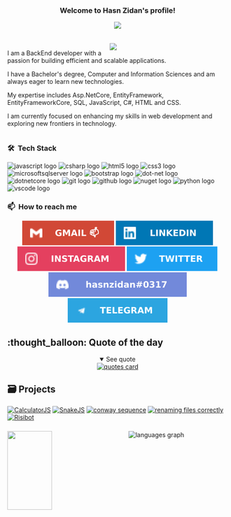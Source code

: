 <h3 align="center">
  Welcome to Hasn Zidan's profile!
</h3>

<p align="center">
  <a href="https://github.com/DenverCoder1/readme-typing-svg">
    <img src="https://readme-typing-svg.herokuapp.com/?lines=Back-End%20Developer;Always%20learning%20new%20things&font=Fira%20Code&center=true&width=440&height=45&color=f75c7e&vCenter=true&size=22">
  </a>
</p>

## 
<div style="display: flow-root;">
  <img align="right" width="270" src="https://media0.giphy.com/media/v1.Y2lkPTc5MGI3NjExNjhmOWpyOXg3aW9yYzVrbnVmM2gyeDB2bG5rMDlsbmV3dWVobHNkNyZlcD12MV9pbnRlcm5hbF9naWZfYnlfaWQmY3Q9Zw/78XCFBGOlS6keY1Bil/giphy.webp" />
<p>I am a BackEnd developer with a passion for building efficient and scalable applications.</p>
<p>I have a Bachelor's degree, Computer and Information Sciences and am always eager to learn new technologies.</p>
<p>My expertise includes Asp.NetCore, EntityFramework, EntityFrameworkCore, SQL, JavaScript, C#, HTML and CSS.</p>
<p>I am currently focused on enhancing my skills in web development and exploring new frontiers in technology.</p>
</div>

### 🛠 &nbsp;Tech Stack

<div align="Left">
  <img src="https://cdn.jsdelivr.net/gh/devicons/devicon/icons/javascript/javascript-original.svg" height="40" alt="javascript logo"  />
  <img src="https://cdn.jsdelivr.net/gh/devicons/devicon/icons/csharp/csharp-original.svg" height="40" alt="csharp logo"  />
  <img src="https://cdn.jsdelivr.net/gh/devicons/devicon/icons/html5/html5-original.svg" height="40" alt="html5 logo"  />
  <img src="https://cdn.jsdelivr.net/gh/devicons/devicon/icons/css3/css3-original.svg" height="40" alt="css3 logo"  />
  <img src="https://cdn.jsdelivr.net/gh/devicons/devicon/icons/microsoftsqlserver/microsoftsqlserver-plain.svg" height="40" alt="microsoftsqlserver logo"  />
  <img src="https://cdn.jsdelivr.net/gh/devicons/devicon/icons/bootstrap/bootstrap-original.svg" height="40" alt="bootstrap logo"  />
  <img src="https://skillicons.dev/icons?i=dotnet" height="40" alt="dot-net logo"  />
  <img src="https://cdn.jsdelivr.net/gh/devicons/devicon/icons/dotnetcore/dotnetcore-original.svg" height="40" alt="dotnetcore logo"  />
  <img src="https://skillicons.dev/icons?i=git" height="40" alt="git logo"  />
  <img src="https://skillicons.dev/icons?i=github" height="40" alt="github logo"  />
  <img src="https://cdn.jsdelivr.net/gh/devicons/devicon/icons/nuget/nuget-original.svg" height="40" alt="nuget logo"  />
  <img src="https://cdn.jsdelivr.net/gh/devicons/devicon/icons/python/python-original.svg" height="40" alt="python logo"  />
  <img src="https://cdn.jsdelivr.net/gh/devicons/devicon/icons/vscode/vscode-original.svg" height="40" alt="vscode logo"  />
</div>


### 📫  &nbsp;How to reach me

<p align="center">
  <a href="mailto:zedanh3@gmail.com"><img src="https://github.com/Hasnzidan/Hasnzidan/blob/main/gmail.svg" alt="gmail"></a>
  <a target="_blank" href="https://linkedin.com/in/hasnzidan"><img src="https://github.com/Hasnzidan/Hasnzidan/blob/main/linkedin.svg" alt="hasnzidan"/></a>
  <a target="_blank" href="https://www.instagram.com/hssnz_/"><img src="https://github.com/Hasnzidan/Hasnzidan/blob/main/instagram.svg" alt="hasnzidan"/></a>
  <a target="_blank" href="https://twitter.com/_izidan"><img src="https://github.com/Hasnzidan/Hasnzidan/blob/main/twitter.svg" alt="hasnzidan"/></a>
<!--   <a target="_blank" href="https://www.reddit.com/user/PratikPingale"><img src="https://raw.githubusercontent.com/PROxZIMA/PROxZIMA/master/src/social/reddit.svg" alt="PratikPingale"/></a> -->
  <a target="_blank" href="https://discordapp.com/users/hasnzidan"><img src="https://github.com/Hasnzidan/Hasnzidan/blob/main/discord.svg" alt="hasnzidan#0317"/></a>
  <a target="_blank" href="https://t.me/hasnzidan"><img src="https://github.com/Hasnzidan/Hasnzidan/blob/main/telegram.svg" alt="hasnzidan"/></a>
</p>

<h2>:thought_balloon: Quote of the day</h2>
<details align="Center" open>
    <summary>See quote</summary>
    <a href="https://github.com/piyushsuthar/github-readme-quotes">
        <img src="https://quotes-github-readme.vercel.app/api?type=horizontal&theme=tokyonight" alt="quotes card">
    </a>
</details>

## 🗃 Projects

<div align="left">
  <a href="https://github.com/Hasnzidan/ECommerce"><img src="https://github-readme-stats.vercel.app/api/pin/?username=hasnzidan&repo=ECommerce&theme=react&hide_border=true&show_icons=false" alt="CalculatorJS" /></a>
  <a href="https://github.com/Hasnzidan/Blog"><img src="https://github-readme-stats.vercel.app/api/pin/?username=hasnzidan&repo=Blog&theme=react&hide_border=true&show_icons=false" alt="SnakeJS" /></a>
  <a href="https://github.com/Hasnzidan/Restaurant-Management-System"><img src="https://github-readme-stats.vercel.app/api/pin/?username=hasnzidan&repo=Restaurant-Management-System&theme=react&hide_border=true&show_icons=false" alt="conway sequence" /></a>
  <a href="https://github.com/Hasnzidan/Student-Management-System"><img src="https://github-readme-stats.vercel.app/api/pin/?username=hasnzidan&repo=Student-Management-System&theme=react&hide_border=true&show_icons=false" alt="renaming files correctly" /></a>
  <a href="https://github.com/Hasnzidan/Shop"><img src="https://github-readme-stats.vercel.app/api/pin/?username=hasnzidan&repo=Shop&theme=react&hide_border=true&show_icons=false" alt="Risibot" /></a>
</div>

###
<img  align="Right" height="180em" width="45%" src="https://github-readme-stats.vercel.app/api/top-langs?username=hasnzidan&locale=en&hide_title=false&layout=compact&langs_count=8&theme=dracula&hide_border=false"  alt="languages graph"  />
<img  align="Left" height="180em" width="45%" src="https://github-readme-streak-stats.herokuapp.com/?username=hasnzidan&theme=dracula" />
